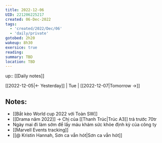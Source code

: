 ```yaml
---
title: 2022-12-06
UID: 221206225217
created: 06-Dec-2022
tags:
  - 'created/2022/Dec/06'
  - 'daily/private'
gotobed: 2h20
wakeup: 8h30
exersice: true
reading: 
summary: TBD
location: TBD
---
```

up:: [[Daily notes]]

[[2022-12-05|<- Yesterday]] | Tue | [[2022-12-07|Tomorrow ->]]

## Notes:
- [[Bắt kèo World cup 2022 với Toàn SW]]
- [[Drama năm 2022]] -> Chị của [[Thanh Trúc|Trúc A3]] trả trước 70tr
- Ngày mai đi làm sớm để lấy máu khám sức khỏe định kỳ của công ty
- [[Marvell Events tracking]]
- [[@ Kristin Hannah, Sơn ca vẫn hót|Sơn ca vẫn hót]]